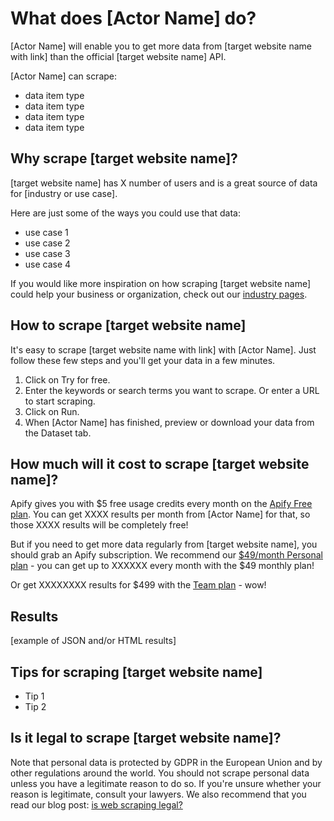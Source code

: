 # What does [Actor Name] do?

[Actor Name] will enable you to get more data from [target website name with link] than the official [target website name] API.

[Actor Name] can scrape:

- data item type
- data item type
- data item type
- data item type

## Why scrape [target website name]?

[target website name] has X number of users and is a great source of data for [industry or use case].

Here are just some of the ways you could use that data:

- use case 1
- use case 2
- use case 3
- use case 4

If you would like more inspiration on how scraping [target website name] could help your business or organization, check out our [industry pages](https://apify.com/industries).

## How to scrape [target website name]

It's easy to scrape [target website name with link] with [Actor Name]. Just follow these few steps and you'll get your data in a few minutes.

1. Click on Try for free.
2. Enter the keywords or search terms you want to scrape. Or enter a URL to start scraping.
3. Click on Run.
4. When [Actor Name] has finished, preview or download your data from the Dataset tab.

## How much will it cost to scrape [target website name]?

Apify gives you with $5 free usage credits every month on the [Apify Free plan](https://apify.com/pricing). You can get XXXX results per month from [Actor Name] for that, so those XXXX results will be completely free!

But if you need to get more data regularly from [target website name], you should grab an Apify subscription. We recommend our [$49/month Personal plan](https://apify.com/pricing) - you can get up to XXXXXX every month with the $49 monthly plan!

Or get XXXXXXXX results for $499 with the [Team plan](https://apify.com/pricing) - wow!

## Results

[example of JSON and/or HTML results]

## Tips for scraping [target website name]

- Tip 1
- Tip 2

## Is it legal to scrape [target website name]?

Note that personal data is protected by GDPR in the European Union and by other regulations around the world. You should not scrape personal data unless you have a legitimate reason to do so. If you're unsure whether your reason is legitimate, consult your lawyers. We also recommend that you read our blog post: [is web scraping legal?](https://blog.apify.com/is-web-scraping-legal/)
